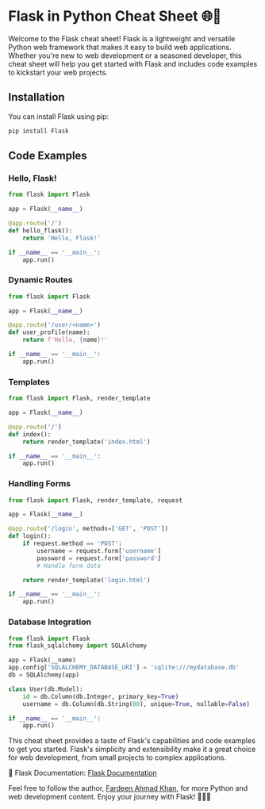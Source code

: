 # Flask in Python Cheat Sheet 🌐🐍

Welcome to the Flask cheat sheet! Flask is a lightweight and versatile Python web framework that makes it easy to build web applications. Whether you're new to web development or a seasoned developer, this cheat sheet will help you get started with Flask and includes code examples to kickstart your web projects.

## Installation

You can install Flask using pip:

```python
pip install Flask
```

## Code Examples

### Hello, Flask!

```python
from flask import Flask

app = Flask(__name__)

@app.route('/')
def hello_flask():
    return 'Hello, Flask!'

if __name__ == '__main__':
    app.run()
```

### Dynamic Routes

```python
from flask import Flask

app = Flask(__name__)

@app.route('/user/<name>')
def user_profile(name):
    return f'Hello, {name}!'

if __name__ == '__main__':
    app.run()
```

### Templates

```python
from flask import Flask, render_template

app = Flask(__name__)

@app.route('/')
def index():
    return render_template('index.html')

if __name__ == '__main__':
    app.run()
```

### Handling Forms

```python
from flask import Flask, render_template, request

app = Flask(__name__)

@app.route('/login', methods=['GET', 'POST'])
def login():
    if request.method == 'POST':
        username = request.form['username']
        password = request.form['password']
        # Handle form data

    return render_template('login.html')

if __name__ == '__main__':
    app.run()
```

### Database Integration

```python
from flask import Flask
from flask_sqlalchemy import SQLAlchemy

app = Flask(__name)
app.config['SQLALCHEMY_DATABASE_URI'] = 'sqlite:///mydatabase.db'
db = SQLAlchemy(app)

class User(db.Model):
    id = db.Column(db.Integer, primary_key=True)
    username = db.Column(db.String(80), unique=True, nullable=False)

if __name__ == '__main__':
    app.run()
```

This cheat sheet provides a taste of Flask's capabilities and code examples to get you started. Flask's simplicity and extensibility make it a great choice for web development, from small projects to complex applications.

📖 Flask Documentation: [Flask Documentation](https://flask.palletsprojects.com/)

Feel free to follow the author, [Fardeen Ahmad Khan](https://github.com/I-Fardeen), for more Python and web development content. Enjoy your journey with Flask! 🚀🌐📝
